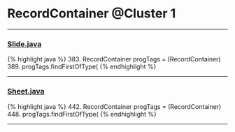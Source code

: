 # RecordContainer @Cluster 1

***

### [Slide.java](https://searchcode.com/codesearch/view/97394313/)
{% highlight java %}
383. RecordContainer progTags = (RecordContainer)
389.     progTags.findFirstOfType(
{% endhighlight %}

***

### [Sheet.java](https://searchcode.com/codesearch/view/97394323/)
{% highlight java %}
442. RecordContainer progTags = (RecordContainer)
448.         progTags.findFirstOfType(
{% endhighlight %}

***

